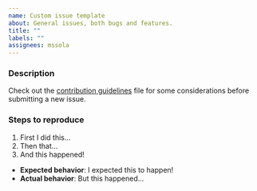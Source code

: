 ```yaml
---
name: Custom issue template
about: General issues, both bugs and features.
title: ""
labels: ""
assignees: mssola
---
```


### Description

Check out the [contribution guidelines](../CONTRIBUTING.md) file for some
considerations before submitting a new issue.

### Steps to reproduce

1. First I did this...
2. Then that...
3. And this happened!

- **Expected behavior**: I expected this to happen!
- **Actual behavior**: But this happened...
